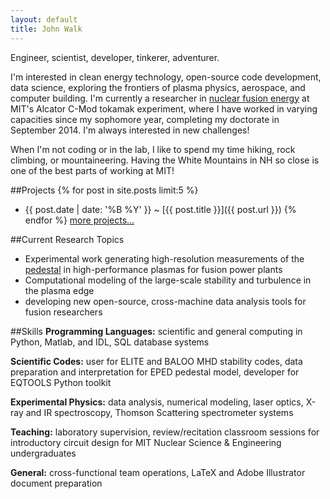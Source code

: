 ```yaml
---
layout: default
title: John Walk
---
```


<p>Engineer, scientist, developer, tinkerer, adventurer.</p>

<p>I'm interested in clean energy technology, open-source code development, 
data science, exploring the frontiers of plasma physics, aerospace, and 
computer building.  I'm currently a researcher in 
<a href="/pages/fusionprimer">nuclear fusion energy</a> at 
MIT's Alcator C-Mod tokamak experiment, where I have worked in varying 
capacities since my sophomore year, completing my doctorate in September
2014.  I'm always interested in new challenges!</p>

<p>When I'm not coding or in the lab, I like to spend my time hiking, rock 
climbing, or mountaineering.  Having the White Mountains in NH so close is one 
of the best parts of working at MIT!</p>

##Projects
{% for post in site.posts limit:5 %}
  - {{ post.date | date: '%B %Y' }} <span class="separator">~</span> [{{ post.title }}]({{ post.url }})
{% endfor %}
[more projects...](/pages/projects)

##Current Research Topics
* Experimental work generating high-resolution measurements of the 
[pedestal](/pages/fusionprimer/pedestal)
in high-performance plasmas for fusion power plants
* Computational modeling of the large-scale stability and turbulence in the 
plasma edge
* developing new open-source, cross-machine data analysis tools for fusion 
researchers

##Skills
**Programming Languages:** scientific and general computing in Python, 
Matlab, and IDL, SQL database systems

**Scientific Codes:** user for ELITE and BALOO MHD stability codes, data 
preparation and interpretation for EPED pedestal model, developer for EQTOOLS 
Python toolkit

**Experimental Physics:** data analysis, numerical modeling, laser optics, 
X-ray and IR spectroscopy, Thomson Scattering spectrometer systems

**Teaching:** laboratory supervision, review/recitation classroom sessions for 
introductory circuit design for MIT Nuclear Science & Engineering undergraduates

**General:** cross-functional team operations, LaTeX and Adobe Illustrator 
document preparation